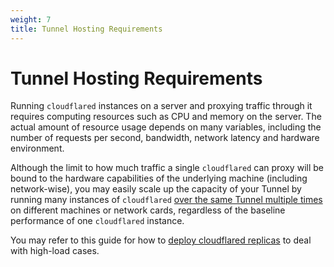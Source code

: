 ```yaml
---
weight: 7
title: Tunnel Hosting Requirements
---
```


# Tunnel Hosting Requirements

Running `cloudflared` instances on a server and proxying traffic through it requires computing resources such as CPU and memory on the server. The actual amount of resource usage depends on many variables, including the number of requests per second, bandwidth, network latency and hardware environment.

Although the limit to how much traffic a single `cloudflared` can proxy will be bound to the hardware capabilities of the underlying machine (including network-wise), you may easily scale up the capacity of your Tunnel by running many instances of `cloudflared` [over the same Tunnel multiple times](https://blog.cloudflare.com/highly-available-and-highly-scalable-cloudflare-tunnels/) on different machines or network cards, regardless of the baseline performance of one `cloudflared` instance.

You may refer to this guide for how to [deploy cloudflared replicas](/connections/connect-apps/run-tunnel/deploy-cloudflared-replicas) to deal with high-load cases.